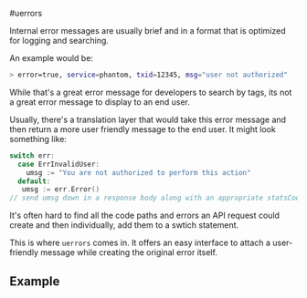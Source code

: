 #uerrors 

Internal error messages are usually brief and in a format that is optimized for logging and searching. 

An example would be: 

~~~sh
> error=true, service=phantom, txid=12345, msg="user not authorized"
~~~ 

While that's a great error message for developers to search by tags, its not a great error message to display to an end user.

Usually, there's a translation layer that would take this error message and then return a more user friendly message to the end user. It might look something like: 

~~~go 
switch err:
  case ErrInvalidUser:
    umsg := "You are not authorized to perform this action"
  default: 
   umsg := err.Error()
// send umsg down in a response body along with an appropriate statsCode 
~~~


It's often hard to find all the code paths and errors an API request could create and then individually, add them to a swtich statement. 

This is where `uerrors` comes in. It offers an easy interface to attach a user-friendly message while creating the original error itself.  

## Example 

~~~go 
~~~ 
